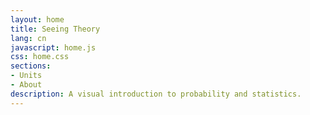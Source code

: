 ```yaml
---
layout: home
title: Seeing Theory
lang: cn
javascript: home.js
css: home.css
sections:
- Units
- About
description: A visual introduction to probability and statistics.
---
```


